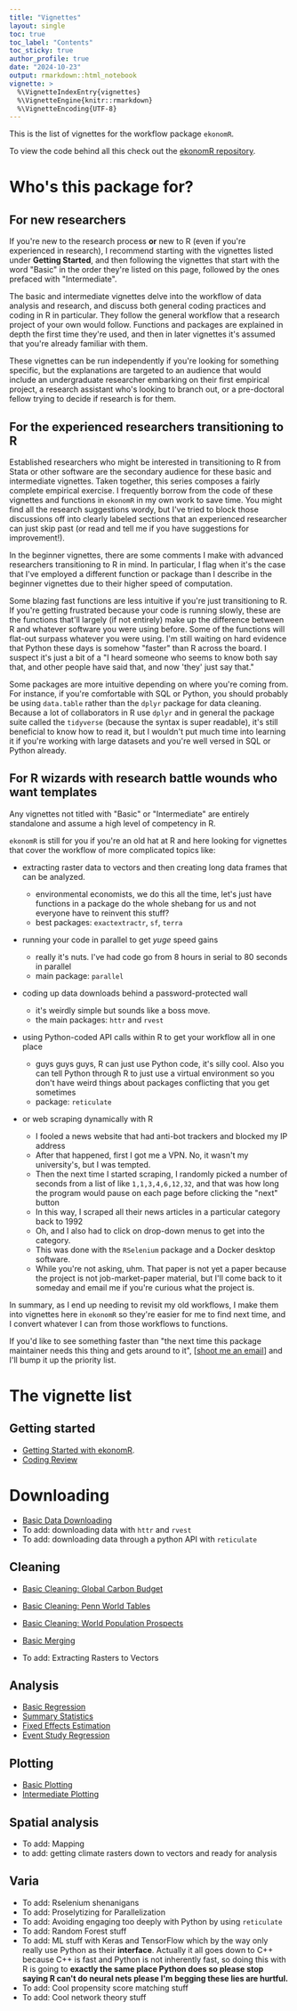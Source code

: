 ```yaml
---
title: "Vignettes"
layout: single
toc: true
toc_label: "Contents"
toc_sticky: true
author_profile: true
date: "2024-10-23"
output: rmarkdown::html_notebook
vignette: >
  %\VignetteIndexEntry{vignettes}
  %\VignetteEngine{knitr::rmarkdown}
  %\VignetteEncoding{UTF-8}
---
```




This is the list of vignettes for the workflow package `ekonomR`. 

To view the code behind all this check out the [ekonomR repository](https://github.com/stallman-j/ekonomR).

# Who's this package for?

## For new researchers
If you're new to the research process **or** new to R (even if you're experienced in research), I recommend starting with the vignettes listed under **Getting Started**, and then following the vignettes that start with the word "Basic" in the order they're listed on this page, followed by the ones prefaced with "Intermediate".

The basic and intermediate vignettes delve into the workflow of data analysis and research, and discuss both general coding practices and coding in R in particular. They follow the general workflow that a research project of your own would follow. Functions and packages are explained in depth the first time they're used, and then in later vignettes it's assumed that you're already familiar with them.

These vignettes can be run independently if you're looking for something specific, but the explanations are targeted to an audience that would include an undergraduate researcher embarking on their first empirical project, a research assistant who's looking to branch out, or a pre-doctoral fellow trying to decide if research is for them. 

## For the experienced researchers transitioning to R

Established researchers who might be interested in transitioning to R from Stata or other software are the secondary audience for these basic and intermediate vignettes. Taken together, this series composes a fairly complete empirical exercise. I frequently borrow from the code of these vignettes and functions in `ekonomR` in my own work to save time. You might find all the research suggestions wordy, but I've tried to block those discussions off into clearly labeled sections that an experienced researcher can just skip past (or read and tell me if you have suggestions for improvement!). 

In the beginner vignettes, there are some comments I make with advanced researchers transitioning to R in mind. In particular, I flag when it's the case that I've employed a different function or package than I describe in the beginner vignettes due to their higher speed of computation. 

Some blazing fast functions are less intuitive if you're just transitioning to R. If you're getting frustrated because your code is running slowly, these are the functions that'll largely (if not entirely) make up the difference between R and whatever software you were using before. Some of the functions will flat-out surpass whatever you were using. I'm still waiting on hard evidence that Python these days is somehow "faster" than R across the board. I suspect it's just a bit of a "I heard someone who seems to know both say that, and other people have said that, and now 'they' just say that."

Some packages are more intuitive depending on where you're coming from. For instance, if you're comfortable with SQL or Python, you should probably be using `data.table` rather than the `dplyr` package for data cleaning. Because a lot of collaborators in R use `dplyr` and in general the package suite called the `tidyverse` (because the syntax is super readable), it's still beneficial to know how to read it, but I wouldn't put much time into learning it if you're working with large datasets and you're well versed in SQL or Python already.

## For R wizards with research battle wounds who want templates

Any vignettes not titled with "Basic" or "Intermediate" are entirely standalone and assume a high level of competency in R. 

`ekonomR` is still for you if you're an old hat at R and here looking for vignettes that cover the workflow of more complicated topics like:

- extracting raster data to vectors and then creating long data frames that can be analyzed.

    - environmental economists, we do this all the time, let's just have functions in a package do the whole shebang for us and not everyone have to reinvent this stuff?
    - best packages: `exactextractr`, `sf`, `terra`
    
- running your code in parallel to get *yuge* speed gains

    - really it's nuts. I've had code go from 8 hours in serial to 80 seconds in parallel
    - main package: `parallel`
    
- coding up data downloads behind a password-protected wall 

    - it's weirdly simple but sounds like a boss move. 
    - the main packages: `httr` and `rvest`
    
- using Python-coded API calls within R to get your workflow all in one place

    - guys guys guys, R can just use Python code, it's silly cool. Also you can tell Python through R to just use a virtual environment so you don't have weird things about packages conflicting that you get sometimes
    - package: `reticulate`
    
- or web scraping dynamically with R 

    - I fooled a news website that had anti-bot trackers and blocked my IP address
    - After that happened, first I got me a VPN. No, it wasn't my university's, but I was tempted.
    - Then the next time I started scraping, I randomly picked a number of seconds from a list of like `1,1,3,4,6,12,32`, and that was how long the program would pause on each page before clicking the "next" button
    - In this way, I scraped all their news articles in a particular category back to 1992
    - Oh, and I also had to click on drop-down menus to get into the category. 
    - This was done with the `RSelenium` package and a Docker desktop software. 
    - While you're not asking, uhm. That paper is not yet a paper because the project is not job-market-paper material, but I'll come back to it someday and email me if you're curious what the project is.

In summary, as I end up needing to revisit my old workflows, I make them into vignettes here in `ekonomR` so they're easier for me to find next time, and I convert whatever I can from those workflows to functions.

If you'd like to see something faster than "the next time this package maintainer needs this thing and gets around to it", [[shoot me an email](mailto:j.stallman@yale.edu)] and I'll bump it up the priority list.

# The vignette list

## Getting started


- [Getting Started with ekonomR](https://stallman-j.github.io/ekonomR/vignettes/getting-started-with-ekonomR/).
- [Coding Review](https://stallman-j.github.io/ekonomR/vignettes/coding-review/)

# Downloading

- [Basic Data Downloading](https://stallman-j.github.io/ekonomR/vignettes/basic-data-downloading/)
- To add: downloading data with `httr` and `rvest`
- To add: downloading data through a python API with `reticulate`

## Cleaning

- [Basic Cleaning: Global Carbon Budget](https://stallman-j.github.io/ekonomR/vignettes/basic-cleaning_gcb/)
- [Basic Cleaning: Penn World Tables](https://stallman-j.github.io/ekonomR/vignettes/basic-cleaning_pwt/)
- [Basic Cleaning: World Population Prospects](https://stallman-j.github.io/ekonomR/vignettes/basic-cleaning_wpp/)
- [Basic Merging](https://stallman-j.github.io/ekonomR/vignettes/basic-merging/)

- To add: Extracting Rasters to Vectors

## Analysis

- [Basic Regression](https://stallman-j.github.io/ekonomR/vignettes/basic-regression/)
- [Summary Statistics](https://stallman-j.github.io/ekonomR/vignettes/summary-statistics/)
- [Fixed Effects Estimation](https://stallman-j.github.io/ekonomR/vignettes/fixed-effects-estimation/)
- [Event Study Regression](https://stallman-j.github.io/ekonomR/vignettes/event-study/)


## Plotting


- [Basic Plotting](https://stallman-j.github.io/ekonomR/vignettes/basic-plotting/)
- [Intermediate Plotting](https://stallman-j.github.io/ekonomR/vignettes/intermediate-plotting/)


## Spatial analysis

- To add: Mapping
- to add: getting climate rasters down to vectors and ready for analysis


## Varia

- To add: Rselenium shenanigans
- To add: Proselytizing for Parallelization
- To add: Avoiding engaging too deeply with Python by using `reticulate`
- To add: Random Forest stuff
- To add: ML stuff with Keras and TensorFlow which by the way only really use Python as their **interface**. Actually it all goes down to C++ because C++ is fast and Python is not inherently fast, so doing this with R is going to **exactly the same place Python does so please stop saying R can't do neural nets please I'm begging these lies are hurtful.**
- To add: Cool propensity score matching stuff
- To add: Cool network theory stuff
